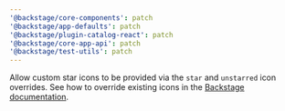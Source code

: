 ```yaml
---
'@backstage/core-components': patch
'@backstage/app-defaults': patch
'@backstage/plugin-catalog-react': patch
'@backstage/core-app-api': patch
'@backstage/test-utils': patch
---
```


Allow custom star icons to be provided via the `star` and `unstarred` icon overrides. See how to override existing icons in the [Backstage documentation](https://backstage.io/docs/getting-started/app-custom-theme/#custom-icons).
